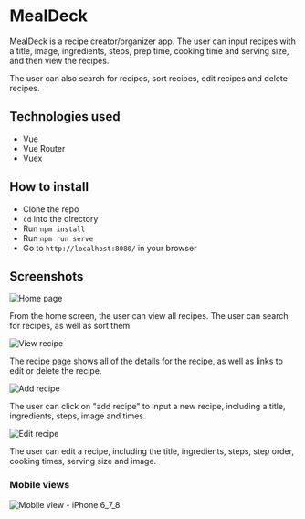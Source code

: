 # MealDeck

MealDeck is a recipe creator/organizer app. The user can input recipes with a title, image, ingredients, steps, prep time, cooking time and serving size, and then view the recipes.

The user can also search for recipes, sort recipes, edit recipes and delete recipes.

## Technologies used

- Vue
- Vue Router
- Vuex

## How to install

- Clone the repo
- `cd` into the directory
- Run `npm install`
- Run `npm run serve`
- Go to `http://localhost:8080/` in your browser

## Screenshots

![Home page](https://user-images.githubusercontent.com/4350550/88592231-ea7cdc80-d01a-11ea-99f8-f8a9df201280.png)

From the home screen, the user can view all recipes. The user can search for recipes, as well as sort them.

![View recipe](https://user-images.githubusercontent.com/4350550/88592224-e81a8280-d01a-11ea-9871-147a25b6b090.png)

The recipe page shows all of the details for the recipe, as well as links to edit or delete the recipe.

![Add recipe](https://user-images.githubusercontent.com/4350550/88592219-e650bf00-d01a-11ea-89c0-459bba0ff8b4.png)

The user can click on "add recipe" to input a new recipe, including a title, ingredients, steps, image and times.

![Edit recipe](https://user-images.githubusercontent.com/4350550/88592234-eb157300-d01a-11ea-9b9d-fea5560fee9c.png)

The user can edit a recipe, including the title, ingredients, steps, step order, cooking times, serving size and image.

### Mobile views

![Mobile view - iPhone 6_7_8](https://user-images.githubusercontent.com/4350550/88587154-bb626d00-d012-11ea-8bc6-4982d7e1975a.png)
